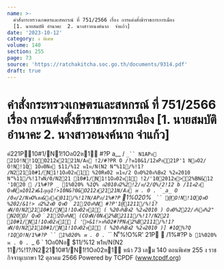 ```yaml
---
name: >-
  คำสั่งกระทรวงเกษตรและสหกรณ์ ที่ 751/2566 เรื่อง การแต่งตั้งข้าราชการการเมือง
  [1. นายสมบัติ อำนาคะ  2. นางสาวอนงค์นาถ  จ่าแก้ว]
date: '2023-10-12'
category: ง พิเศษ
volume: 140
section: 255
page: 73
source: 'https://ratchakitcha.soc.go.th/documents/9314.pdf'
draft: true
---
```


# คำสั่งกระทรวงเกษตรและสหกรณ์ ที่ 751/2566 เรื่อง การแต่งตั้งข้าราชการการเมือง [1. นายสมบัติ อำนาคะ  2. นางสาวอนงค์นาถ  จ่าแก้ว]

คํ221P10#1/N1!1Oล02ห1์ #?P a__ / `_`` N1APอ 21O!N!1QO212ช2121N/Aอ !2/#?PR O /?พ10&1/12ชPอ21P'1 NลO2/ O!N!1Q 1Oอ0Nอ $11/%12 พ1ห/N(N2 N'็%11/%!1? /N22110#1/N1!1Oล02ห1์ %20Rช02 พ1ห/2 Oล0%20อ%Bช2 %2ค2010 N'็%11/%!1?ชN/0/N221 10#1/N1!1Oล02ห1์ !2/'102012ช>2%BN&12 '1020  /1%#?P _ 1%020% `_`` %1Q% อ2010อํ2%2!2/ค/2/Q%/2!12 b /11ค2อ OหNพ1012ช&1ญญ1!>10N&?0&O212ช2121N/Aอ พ . 0 . `_a_ O /0ค/2/NหO%ชอ&อค011/%!1?N/APอ/1%#?P `` 1%020% `_`` @O!N!1QQหO %202/&1!> อํ2%2ค0 QหO ํ 21!ํ2Oห%N #?P'1@1211/%!1?ชN/0/N22110#1/N1!1Oล02ห1์ ( %20อ%Bช2 %2ค2010 ) Oล0%222/อ%ค์%2" N2OO/ QหO ํ 21!ํ2Oห%N (COชN/0Nล2%B2111/%!1?/N221 10#1/N1!1Oล02ห1์ [ '>&1!>ห%O2#?PNล2%B2111/%!1?ชN/0/N22110#1/N1!1Oล02ห1์ ( %20อ%Bช2 %2ค2010 )] #1Q%?Q !1QO!N/1%#?P `` 1%020% พ . 0 . `_`` N'็%!O%R' 21P  /1%#?P `b 1%020% พ . 0 . `_ 6 ` 1Oอ0Nอ $11/%12 พ1ห/N(N2 11/%!1?/N22110#1/N1!1Oล02ห1์ หน้า 73 เลม 140 ตอนพิเศษ 255 ง ราชกิจจานุเบกษา 12 ตุลาคม 2566 Powered by TCPDF (www.tcpdf.org)
